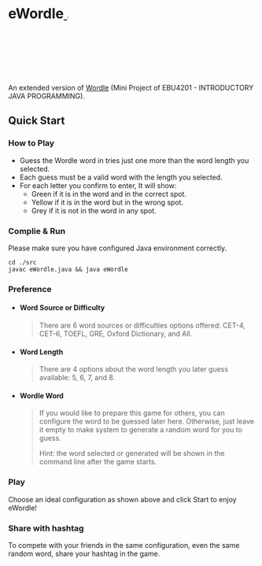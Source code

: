 # eWordle<a href="https://github.com/mczhuang/eWordle"> <img src="https://github.githubassets.com/images/modules/site/icons/footer/github-mark.svg" width="3%"></a>
An extended version of [Wordle](http://nytimes.com/games/wordle) (Mini Project of EBU4201 - INTRODUCTORY JAVA PROGRAMMING).
## Quick Start

### How to Play

+ Guess the Wordle word in tries just one more than the word length you selected.
+ Each guess must be a valid word with the length you selected.
+ For each letter you confirm to enter, It will show:
    + Green if it is in the word and in the correct spot.
    + Yellow if it is in the word but in the wrong spot.
    + Grey if it is not in the word in any spot.

### Complie & Run

Please make sure you have configured Java environment correctly.

```shell
cd ./src
javac eWordle.java && java eWordle
```
### Preference

+ #### Word Source or Difficulty

    > There are 6 word sources or difficulties options offered: CET-4, CET-6, TOEFL, GRE, Oxford Dictionary, and All.

+ #### Word Length

    > There are 4 options about the word length you later guess available: 5, 6, 7, and 8.

+ #### Wordle Word 

    > If you would like to prepare this game for others, you can configure the word to be guessed later here. Otherwise, just leave it empty to make system to generate a random word for you to guess.
    > 
    > Hint: the word selected or generated will be shown in the command line after the game starts.

### Play

Choose an ideal configuration as shown above and click Start to enjoy eWordle!

### Share with hashtag

To compete with your friends in the same configuration, even the same random word, share your hashtag in the game. 
